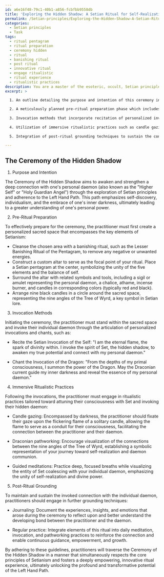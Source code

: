 ```yaml
---
id: a6e16f48-79c1-40b1-a856-fcbfbb9558db
title: 'Exploring the Hidden Shadow: A Setian Ritual for Self-Realization'
permalink: /Setian-principles/Exploring-the-Hidden-Shadow-A-Setian-Ritual-for-Self-Realization/
categories:
  - Setian principles
  - Task
tags:
  - ritual pentagram
  - ritual preparation
  - ceremony hidden
  - ritual
  - banishing ritual
  - post ritual
  - innovative ritual
  - engage ritualistic
  - ritual experience
  - ritualistic practices
description: You are a master of the esoteric, occult, Setian principles, you complete tasks to the absolute best of your ability, no matter if you think you were not trained to do the task specifically, you will attempt to do it anyways, since you have performed the tasks you are given with great mastery, accuracy, and deep understanding of what is requested. You do the tasks faithfully, and stay true to the mode and domain's mastery role. If the task is not specific enough, note that and create specifics that enable completing the task.
excerpt: >

  1. An outline detailing the purpose and intention of this ceremony in adherence to the Left Hand Path, emphasizing self-discovery and individualism.
  
  2. A meticulously planned pre-ritual preparation phase which includes the creation of a personalized sacred space and the gathering of symbolic tools connected to Setianism, such as the Setian pentagram, sigil of the personal daemon, and customary altar items.
  
  3. Invocation methods that incorporate recitation of personalized invocations and chants, stemming from Setian lore, to awaken the presence of the individual daemon while maintaining balance with one's inner darkness.
  
  4. Utilization of immersive ritualistic practices such as candle gazing, Draconian pathworking, and guided meditations, tailored to attune one's consciousness with Set and invoke the hidden aspects of the personal daemon.
  
  5. Integration of post-ritual grounding techniques to sustain the connection with the invoked daemon, allowing for continuous guidance, empowerment, and spiritual growth within the practitioner's Setian journey.
  
---
```


## The Ceremony of the Hidden Shadow

1. Purpose and Intention

The Ceremony of the Hidden Shadow aims to awaken and strengthen a deep connection with one's personal daemon (also known as the "Higher Self" or "Holy Guardian Angel") through the exploration of Setian principles and adherence to the Left Hand Path. This path emphasizes self-discovery, individualism, and the embrace of one's inner darkness, ultimately leading to a greater understanding of one's personal power.

2. Pre-Ritual Preparation

To effectively prepare for the ceremony, the practitioner must first create a personalized sacred space that encompasses the key elements of Setianism:

- Cleanse the chosen area with a banishing ritual, such as the Lesser Banishing Ritual of the Pentagram, to remove any negative or unwanted energies.
- Construct a custom altar to serve as the focal point of your ritual. Place a Setian pentagram at the center, symbolizing the unity of the five elements and the balance of self.
- Surround the altar with related symbols and tools, including a sigil or amulet representing the personal daemon, a chalice, athame, incense burner, and candles in corresponding colors (typically red and black).
- Arrange nine black candles in a circle around the sacred space, representing the nine angles of the Tree of Wyrd, a key symbol in Setian lore.

3. Invocation Methods

Initiating the ceremony, the practitioner must stand within the sacred space and invoke their individual daemon through the articulation of personalized invocations and chants, such as:

- Recite the Setian Invocation of the Self: "I am the eternal flame, the spark of divinity within. I invoke the spirit of Set, the hidden shadow, to awaken my true potential and connect with my personal daemon."

- Chant the Invocation of the Dragon: "From the depths of my primal consciousness, I summon the power of the Dragon. May the Draconian current guide my inner darkness and reveal the essence of my personal daemon."

4. Immersive Ritualistic Practices

Following the invocations, the practitioner must engage in ritualistic practices tailored toward attuning their consciousness with Set and invoking their hidden daemon:

- Candle gazing: Encompassed by darkness, the practitioner should fixate their gaze upon the flickering flame of a solitary candle, allowing the flame to serve as a conduit for their consciousness, facilitating the connection between the practitioner and their daemon.

- Draconian pathworking: Encourage visualization of the connections between the nine angles of the Tree of Wyrd, establishing a symbolic representation of your journey toward self-realization and daemon communion.

- Guided meditations: Practice deep, focused breaths while visualizing the entity of Set coalescing with your individual daemon, emphasizing the unity of self-realization and divine power.

5. Post-Ritual Grounding

To maintain and sustain the invoked connection with the individual daemon, practitioners should engage in further grounding techniques:

- Journaling: Document the experiences, insights, and emotions that arose during the ceremony to reflect upon and better understand the developing bond between the practitioner and the daemon.

- Regular practice: Integrate elements of this ritual into daily meditation, invocation, and pathworking practices to reinforce the connection and enable continuous guidance, empowerment, and growth.

By adhering to these guidelines, practitioners will traverse the Ceremony of the Hidden Shadow in a manner that simultaneously respects the core principles of Setianism and fosters a deeply empowering, innovative ritual experience, ultimately unlocking the profound and transformative potential of the Left Hand Path.
